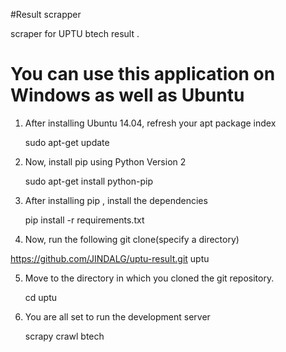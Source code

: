 #Result scrapper

scraper for UPTU btech result .


# You can use this application on Windows as well as Ubuntu

1. After installing Ubuntu 14.04, refresh your apt package index
    
   sudo apt-get update

2. Now, install pip using Python Version 2
   
   sudo apt-get install python-pip

3. After installing pip , install the dependencies

   pip install -r requirements.txt

4. Now, run the following git clone(specify a directory)
   
  https://github.com/JINDALG/uptu-result.git uptu

5. Move to the directory in which you cloned the git repository.

   cd uptu

6. You are all set to run the development server

   scrapy crawl btech
